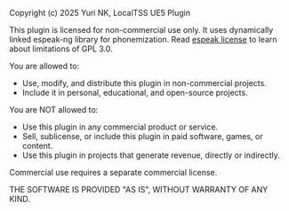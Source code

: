 Copyright (c) 2025 Yuri NK, LocalTSS UE5 Plugin

This plugin is licensed for non-commercial use only. It uses dynamically linked espeak-ng library for phonemization. Read [espeak license](https://github.com/espeak-ng/espeak-ng/blob/master/COPYING) to learn about limitations of GPL 3.0.

You are allowed to:
- Use, modify, and distribute this plugin in non-commercial projects.
- Include it in personal, educational, and open-source projects.

You are NOT allowed to:
- Use this plugin in any commercial product or service.
- Sell, sublicense, or include this plugin in paid software, games, or content.
- Use this plugin in projects that generate revenue, directly or indirectly.

Commercial use requires a separate commercial license.  

THE SOFTWARE IS PROVIDED "AS IS", WITHOUT WARRANTY OF ANY KIND.
